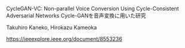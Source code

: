 CycleGAN-VC: Non-parallel Voice Conversion Using Cycle-Consistent Adversarial Networks
Cycle-GANを音声変換に用いた研究

Takuhiro Kaneko, Hirokazu Kameoka

https://ieeexplore.ieee.org/document/8553236